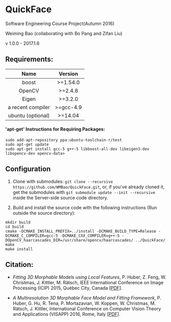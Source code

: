 # QuickFace 

Software Engineering Course Project(Autumn 2016)

Weiming Bao (collaborating with Bo Pang and Zifan Liu)

v 1.0.0 - 2017.1.6


## Requirements:

|Name|Version|
|:-----:|:-----:|
|boost |>=1.54.0|
|OpenCV |>=2.4.8|
|Eigen |>=3.2.0|
|a recent compiler |>=gcc-4.9|
|ubuntu (optional) |>=14.04|optional

#### 'apt-get' Instructions for Requiring Packages:

```
sudo add-apt-repository ppa:ubuntu-toolchain-r/test
sudo apt-get update
sudo apt-get install gcc-5 g++-5 libboost-all-dev libeigen3-dev libopencv-dev opencv-data>
```


## Configuration

1. Clone with submodules: ``git clone --recursive https://github.com/WMBao/QuickFace.git``, or, if you've already cloned it, get the submodules with ``git submodule update --init --recursive`` inside the Server-side source code directory.

2. Build and install the source code with the following instructions (Run outside the source directory):
```Shell
mkdir build
cd build
cmake -DCMAKE_INSTALL_PREFIX=../install -DCMAKE_BUILD_TYPE=Release -DCMAKE_C_COMPILER=gcc-5 -DCMAKE_CXX_COMPILER=g++-5 -DOpenCV_haarcascades_DIR=/usr/share/opencv/haarcascades/ ../QuickFace/
make
make install
```

## Citation:

* _Fitting 3D Morphable Models using Local Features_, P. Huber, Z. Feng, W. Christmas, J. Kittler, M. Rätsch, IEEE International Conference on Image Processing (ICIP) 2015, Québec City, Canada [[PDF]](http://arxiv.org/abs/1503.02330).

* _A Multiresolution 3D Morphable Face Model and Fitting Framework_, P. Huber, G. Hu, R. Tena, P. Mortazavian, W. Koppen, W. Christmas, M. Rätsch, J. Kittler, International Conference on Computer Vision Theory and Applications (VISAPP) 2016, Rome, Italy [[PDF]](http://www.patrikhuber.ch/files/3DMM_Framework_VISAPP_2016.pdf).
